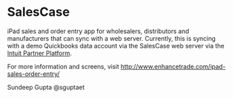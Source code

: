 SalesCase
=========

iPad sales and order entry app for wholesalers, distributors and manufacturers that can sync with a web server. Currently, this is syncing with a demo Quickbooks data account via the SalesCase web server via the [Intuit Partner Platform](https://developer.intuit.com/). 

For more information and screens, visit http://www.enhancetrade.com/ipad-sales-order-entry/

Sundeep Gupta
@sguptaet
